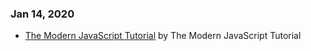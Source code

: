 ### Jan 14, 2020
- [The Modern JavaScript Tutorial](https://javascript.info) by The Modern JavaScript Tutorial